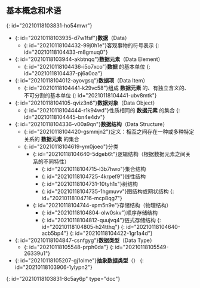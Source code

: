 ## 基本概念和术语
{: id="20210118103831-ho54mwr"}

- {: id="20210118103935-d7w1fsf"}**数据**（Data）
  - {: id="20210118104432-99j0h1e"}客观事物的符号表示
  {: id="20210118104433-m8gmuq0"}
- {: id="20210118103944-akbtnqq"}**数据元素**（Data Element）
  - {: id="20210118104436-i5o7xco"}**数据** 的基本单位
  {: id="20210118104437-pj6a0oa"}
- {: id="20210118104012-ayovgsq"}**数据项**（Data Item）
  - {: id="20210118104441-k29vc58"}组成 **数据元素** 的、有独立含义的、不可分割的基本单位
  {: id="20210118104441-ubv8mtk"}
- {: id="20210118104105-qviz3n6"}**数据对象**（Data Object）
  - {: id="20210118104444-r1k94wd"}性质相同的 **数据元素** 的集合
  {: id="20210118104445-bn4e4dv"}
- {: id="20210118104336-v00a9qn"}**数据结构**（Data Structure）
  - {: id="20210118104420-gsmmjn2"}定义：相互之间存在一种或多种特定关系的 **数据元素** 的集合
  - {: id="20210118104619-ym0joeo"}分类
    - {: id="20210118104640-5dgeb6t"}逻辑结构（根据数据元素之间关系的不同特性）
      - {: id="20210118104715-l3b7hwo"}集合结构
      - {: id="20210118104725-4krpef9"}线性结构
      - {: id="20210118104731-10tyh1x"}树结构
      - {: id="20210118104735-1hgmuvv"}图结构或网状结构
      {: id="20210118104716-mcp8qg7"}
    - {: id="20210118104744-xpm5n9e"}存储结构（物理结构）
      - {: id="20210118104804-olw0skv"}顺序存储结构
      - {: id="20210118104812-quujvq4"}链式存储结构
      {: id="20210118104805-h24tthq"}
    {: id="20210118104640-acb5bp4"}
  {: id="20210118104422-1gr1a4d"}
- {: id="20210118104847-csnfgyg"}**数据类型**（Data Type）
  - {: id="20210118105548-prph0da"}
  {: id="20210118105549-26339u1"}
- {: id="20210118105207-gj1olme"}**抽象数据类型**（）
{: id="20210118103906-1ylypn2"}


{: id="20210118103831-8c5ay6p" type="doc"}
